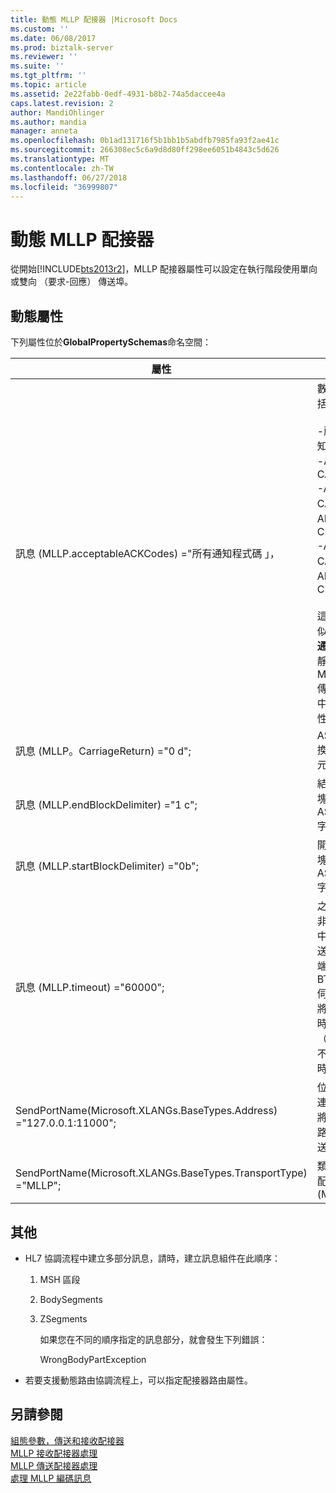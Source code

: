 ```yaml
---
title: 動態 MLLP 配接器 |Microsoft Docs
ms.custom: ''
ms.date: 06/08/2017
ms.prod: biztalk-server
ms.reviewer: ''
ms.suite: ''
ms.tgt_pltfrm: ''
ms.topic: article
ms.assetid: 2e22fabb-0edf-4931-b8b2-74a5daccee4a
caps.latest.revision: 2
author: MandiOhlinger
ms.author: mandia
manager: anneta
ms.openlocfilehash: 0b1ad131716f5b1bb1b5abdfb7985fa93f2ae41c
ms.sourcegitcommit: 266308ec5c6a9d8d80ff298ee6051b4843c5d626
ms.translationtype: MT
ms.contentlocale: zh-TW
ms.lasthandoff: 06/27/2018
ms.locfileid: "36999807"
---
```

# <a name="dynamic-mllp-adapter"></a>動態 MLLP 配接器
從開始[!INCLUDE[bts2013r2](../../includes/bts2013r2-md.md)]，MLLP 配接器屬性可以設定在執行階段使用單向或雙向 （要求-回應） 傳送埠。  
  
## <a name="dynamic-properties"></a>動態屬性  
 下列屬性位於**GlobalPropertySchemas**命名空間：  
  
|屬性|描述|  
|--------------|-----------------|  
|訊息 (MLLP.acceptableACKCodes) ="所有通知程式碼 」，|數值包括：<br /><br /> -所有通知代碼<br />-AA 和 CA<br />-AA、 CA、 AE 和 CE<br />-AA、 CA、 AR 及 CR<br /><br /> 這是類似**接受通知碼**靜態 MLLP 傳送埠中的屬性。|  
|訊息 (MLLP。CarriageReturn) ="0 d";|ASCII 換行字元|  
|訊息 (MLLP.endBlockDelimiter) ="1 c";|結束區塊的 ASCII 字元|  
|訊息 (MLLP.startBlockDelimiter) ="0b";|開始區塊的 ASCII 字元|  
|訊息 (MLLP.timeout) ="60000";|之後的非作用中的傳送通訊端上 BTAHL7 伺服器將會逾時期限 （0 為不會逾時）|  
|SendPortName(Microsoft.XLANGs.BaseTypes.Address) ="127.0.0.1:11000";|位址和連接埠將訊息路由傳送|  
|SendPortName(Microsoft.XLANGs.BaseTypes.TransportType) ="MLLP";|類型的配接器 (MLLP)|  
  
## <a name="additional"></a>其他  
  
- HL7 協調流程中建立多部分訊息，請時，建立訊息組件在此順序：  
  
  1. MSH 區段  
  
  2. BodySegments  
  
  3. ZSegments  
  
     如果您在不同的順序指定的訊息部分，就會發生下列錯誤：  
  
     WrongBodyPartException  
  
- 若要支援動態路由協調流程上，可以指定配接器路由屬性。  
  
## <a name="see-also"></a>另請參閱  
 [組態參數，傳送和接收配接器](../../adapters-and-accelerators/accelerator-hl7/configuration-parameters-for-send-and-receive-adapters.md)   
 [MLLP 接收配接器處理](../../adapters-and-accelerators/accelerator-hl7/mllp-receive-adapter-processing.md)   
 [MLLP 傳送配接器處理](../../adapters-and-accelerators/accelerator-hl7/mllp-send-adapter-processing.md)   
 [處理 MLLP 編碼訊息](../../adapters-and-accelerators/accelerator-hl7/processing-mllp-encoded-messages.md)